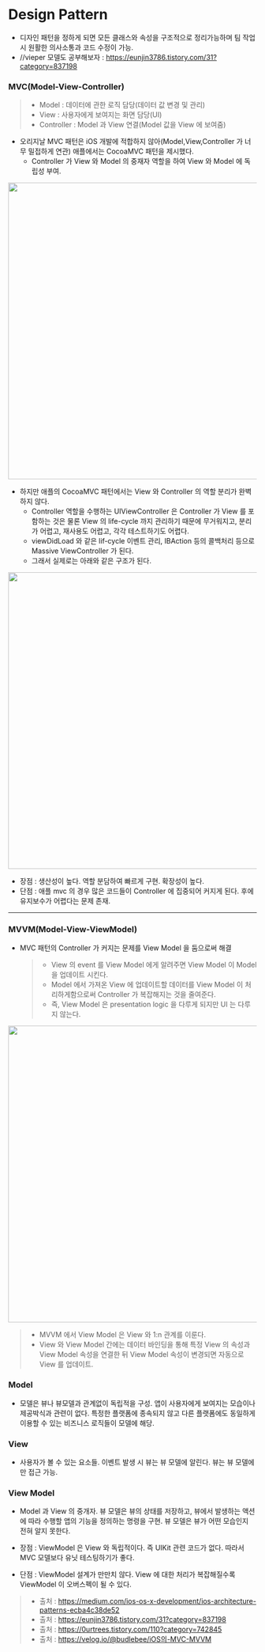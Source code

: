 # Design Pattern
- 디자인 패턴을 정하게 되면 모든 클래스와 속성을 구조적으로 정리가능하며 팀 작업 시 원활한 의사소통과 코드 수정이 가능.
- //vieper 모델도 공부해보자 : https://eunjin3786.tistory.com/31?category=837198

### MVC(Model-View-Controller)
> - Model : 데이터에 관한 로직 담당(데이터 값 변경 및 관리)
> - View : 사용자에게 보여지는 화면 담당(UI)
> - Controller : Model 과 View 연결(Model 값을 View 에 보여줌)
- 오리지날 MVC 패턴은 iOS 개발에 적합하지 않아(Model,View,Controller 가 너무 밀접하게 연관) 애플에서는 CocoaMVC 패턴을 제시했다.
  - Controller 가 View 와 Model 의 중재자 역할을 하여 View 와 Model 에 독립성 부여.
<img src = "https://user-images.githubusercontent.com/69136340/104989633-3a82ac00-5a5e-11eb-99e6-55d137cca460.PNG" width="600">
  
- 하지만 애플의 CocoaMVC 패턴에서는 View 와 Controller 의 역할 분리가 완벽하지 않다.
  - Controller 역할을 수행하는 UIViewController 은 Controller 가 View 를 포함하는 것은 물론 View 의 life-cycle 까지 관리하기 때문에 무거워지고, 분리가 어렵고, 재사용도 어렵고, 각각 테스트하기도 어렵다.
  - viewDidLoad 와 같은 lif-cycle 이벤트 관리, IBAction 등의 콜백처리 등으로 Massive ViewController 가 된다.
  - 그래서 실제로는 아래와 같은 구조가 된다.
<img src = "https://user-images.githubusercontent.com/69136340/104989638-3b1b4280-5a5e-11eb-9f5c-43e8e53ba1c1.PNG" width ="600">

- 장점 : 생산성이 높다. 역할 분담하여 빠르게 구현. 확장성이 높다.
- 단점 : 애플 mvc 의 경우 많은 코드들이 Controller 에 집중되어 커지게 된다. 후에 유지보수가 어렵다는 문제 존재.
---
### MVVM(Model-View-ViewModel)
- MVC 패턴의 Controller 가 커지는 문제를 View Model 을 둠으로써 해결
  > - View 의 event 를 View Model 에게 알려주면 View Model 이 Model 을 업데이트 시킨다.
  > - Model 에서 가져온 View 에 업데이트할 데이터를 View Model 이 처리하게함으로써 Controller 가 복잡해지는 것을 줄여준다.
  > - 즉, View Model 은 presentation logic 을 다루게 되지만 UI 는 다루지 않는다.
  
<img src ="https://user-images.githubusercontent.com/69136340/104989643-3bb3d900-5a5e-11eb-9e81-04b87c58001e.PNG" width="600">

> - MVVM 에서 View Model 은 View 와 1:n 관계를 이룬다. 
> - View 와 View Model 간에는 데이터 바인딩을 통해 특정 View 의 속성과 View Model 속성을 연결한 뒤 View Model 속성이 변경되면 자동으로 View 를 업데이트.

### Model
- 모델은 뷰나 뷰모델과 관계없이 독립적을 구성. 앱이 사용자에게 보여지는 모습이나 제공박식과 관련이 없다. 특정한 플랫폼에 종속되지 않고 다른 플랫폼에도 동일하게 이용할 수 있는 비즈니스 로직들이 모델에 해당.

### View
- 사용자가 볼 수 있는 요소들. 이벤트 발생 시 뷰는 뷰 모델에 알린다. 뷰는 뷰 모델에만 접근 가능.

### View Model
- Model 과 View 의 중개자. 뷰 모델은 뷰의 상태를 저장하고, 뷰에서 발생하는 액션에 따라 수행할 앱의 기능을 정의하는 명령을 구현. 뷰 모델은 뷰가 어떤 모습인지 전혀 알지 못한다.


- 장점 : ViewModel 은 View 와 독립적이다. 즉 UIKit 관련 코드가 없다. 따라서 MVC 모델보다 유닛 테스팅하기가 좋다.
- 단점 : ViewModel 설계가 만만치 않다. View 에 대한 처리가 복잡해질수록 ViewModel 이 오버스펙이 될 수 있다.


> - 출처 : https://medium.com/ios-os-x-development/ios-architecture-patterns-ecba4c38de52
> - 출처 : https://eunjin3786.tistory.com/31?category=837198
> - 출처 : https://0urtrees.tistory.com/110?category=742845
> - 출처 : https://velog.io/@budlebee/iOS의-MVC-MVVM

